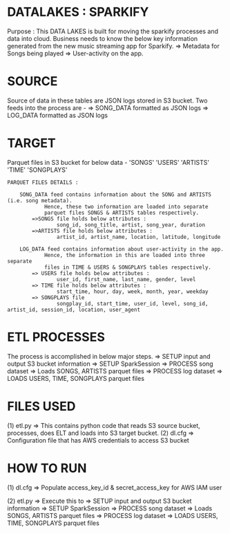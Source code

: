 DATALAKES : SPARKIFY
==============================
Purpose : 
This DATA LAKES is built for moving the sparkify processes and data into cloud.
Business needs to know the below key information generated from the new music streaming app for Sparkify.
    => Metadata for Songs being played
    => User-activity on the app.

SOURCE 
======
Source of data in these tables are JSON logs stored in S3 bucket.
Two feeds into the process are -
    => SONG_DATA formatted as JSON logs
    => LOG_DATA formatted as JSON logs

TARGET
======
Parquet files in S3 bucket for below data - 
        'SONGS' 
        'USERS'
        'ARTISTS'
        'TIME' 
        'SONGPLAYS'

    PARQUET FILES DETAILS :
    
        SONG_DATA feed contains information about the SONG and ARTISTS (i.e. song metadata). 
                Hence, these two information are loaded into separate 
                parquet files SONGS & ARTISTS tables respectively.
            =>SONGS file holds below attributes :
                    song_id, song_title, artist, song_year, duration
            =>ARTISTS file holds below attributes :
                    artist_id, artist_name, location, latitude, longitude

        LOG_DATA feed contains information about user-activity in the app. 
                Hence, the information in this are loaded into three separate 
                files in TIME & USERS & SONGPLAYS tables respectively.
            => USERS file holds below attributes :
                    user_id, first_name, last_name, gender, level
            => TIME file holds below attributes :
                    start_time, hour, day, week, month, year, weekday
            => SONGPLAYS file
                    songplay_id, start_time, user_id, level, song_id, artist_id, session_id, location, user_agent

ETL PROCESSES
=============
The process is accomplished in below major steps.
    => SETUP input and output S3 bucket information
    => SETUP SparkSession
    => PROCESS song dataset
        => Loads SONGS, ARTISTS parquet files
    => PROCESS log dataset
        => LOADS USERS, TIME, SONGPLAYS parquet files
    
              
FILES USED
==========
(1) etl.py      => This contains python code that reads S3 source bucket, processes, does ELT
                   and loads into S3 target bucket.
(2) dl.cfg      => Configuration file that has AWS credentials to access S3 bucket


HOW TO RUN
==========
(1) dl.cfg      => Populate access_key_id & secret_access_key for AWS IAM user
    
(2) etl.py      => Execute this to
    => SETUP input and output S3 bucket information
    => SETUP SparkSession
    => PROCESS song dataset
        => Loads SONGS, ARTISTS parquet files
    => PROCESS log dataset
        => LOADS USERS, TIME, SONGPLAYS parquet files
        